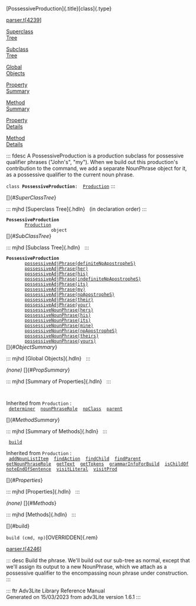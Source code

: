 [PossessiveProduction]{.title}[class]{.type}

[parser.t](../file/parser.t.html)\[[4239](../source/parser.t.html#4239)\]

[Superclass\
Tree](#_SuperClassTree_)

[Subclass\
Tree](#_SubClassTree_)

[Global\
Objects](#_ObjectSummary_)

[Property\
Summary](#_PropSummary_)

[Method\
Summary](#_MethodSummary_)

[Property\
Details](#_Properties_)

[Method\
Details](#_Methods_)

::: fdesc
A PossessiveProduction is a production subclass for possessive qualifier
phrases (\"John\'s\", \"my\"). When we build out this production\'s
contribution to the command, we add a separate NounPhrase object for it,
as a possessive qualifier to the current noun phrase.

`class `**`PossessiveProduction`**` :   `[`Production`](../object/Production.html)
:::

[]{#_SuperClassTree_}

::: mjhd
[Superclass Tree]{.hdln}   (in declaration order)
:::

**`PossessiveProduction`**\
`         `[`Production`](../object/Production.html)\
`                 object`\
[]{#_SubClassTree_}

::: mjhd
[Subclass Tree]{.hdln}  
:::

**`PossessiveProduction`**\
`         `[`possessiveAdjPhrase(definiteNpApostropheS)`](../object/possessiveAdjPhrase(definiteNpApostropheS).html)\
`         `[`possessiveAdjPhrase(her)`](../object/possessiveAdjPhrase(her).html)\
`         `[`possessiveAdjPhrase(his)`](../object/possessiveAdjPhrase(his).html)\
`         `[`possessiveAdjPhrase(indefiniteNpApostropheS)`](../object/possessiveAdjPhrase(indefiniteNpApostropheS).html)\
`         `[`possessiveAdjPhrase(its)`](../object/possessiveAdjPhrase(its).html)\
`         `[`possessiveAdjPhrase(my)`](../object/possessiveAdjPhrase(my).html)\
`         `[`possessiveAdjPhrase(npApostropheS)`](../object/possessiveAdjPhrase(npApostropheS).html)\
`         `[`possessiveAdjPhrase(their)`](../object/possessiveAdjPhrase(their).html)\
`         `[`possessiveAdjPhrase(your)`](../object/possessiveAdjPhrase(your).html)\
`         `[`possessiveNounPhrase(hers)`](../object/possessiveNounPhrase(hers).html)\
`         `[`possessiveNounPhrase(his)`](../object/possessiveNounPhrase(his).html)\
`         `[`possessiveNounPhrase(its)`](../object/possessiveNounPhrase(its).html)\
`         `[`possessiveNounPhrase(mine)`](../object/possessiveNounPhrase(mine).html)\
`         `[`possessiveNounPhrase(npApostropheS)`](../object/possessiveNounPhrase(npApostropheS).html)\
`         `[`possessiveNounPhrase(theirs)`](../object/possessiveNounPhrase(theirs).html)\
`         `[`possessiveNounPhrase(yours)`](../object/possessiveNounPhrase(yours).html)\
[]{#_ObjectSummary_}

::: mjhd
[Global Objects]{.hdln}  
:::

*(none)* []{#_PropSummary_}

::: mjhd
[Summary of Properties]{.hdln}  
:::

` `

Inherited from `Production` :\
` `[`determiner`](../object/Production.html#determiner)`  `[`nounPhraseRole`](../object/Production.html#nounPhraseRole)`  `[`npClass`](../object/Production.html#npClass)`  `[`parent`](../object/Production.html#parent)`  `

[]{#_MethodSummary_}

::: mjhd
[Summary of Methods]{.hdln}  
:::

` `[`build`](#build)`  `

Inherited from `Production` :\
` `[`addNounListItem`](../object/Production.html#addNounListItem)`  `[`findAction`](../object/Production.html#findAction)`  `[`findChild`](../object/Production.html#findChild)`  `[`findParent`](../object/Production.html#findParent)`  `[`getNounPhraseRole`](../object/Production.html#getNounPhraseRole)`  `[`getText`](../object/Production.html#getText)`  `[`getTokens`](../object/Production.html#getTokens)`  `[`grammarInfoForBuild`](../object/Production.html#grammarInfoForBuild)`  `[`isChildOf`](../object/Production.html#isChildOf)`  `[`noteEndOfSentence`](../object/Production.html#noteEndOfSentence)`  `[`visitLiteral`](../object/Production.html#visitLiteral)`  `[`visitProd`](../object/Production.html#visitProd)`  `

[]{#_Properties_}

::: mjhd
[Properties]{.hdln}  
:::

*(none)* []{#_Methods_}

::: mjhd
[Methods]{.hdln}  
:::

[]{#build}

`build (cmd, np)`[OVERRIDDEN]{.rem}

[parser.t](../file/parser.t.html)\[[4246](../source/parser.t.html#4246)\]

::: desc
Build the phrase. We\'ll build out our sub-tree as normal, except that
we\'ll assign its output to a new NounPhrase, which we attach as a
possessive qualifier to the encompassing noun phrase under construction.
:::

::: ftr
Adv3Lite Library Reference Manual\
Generated on 15/03/2023 from adv3Lite version 1.6.1
:::
